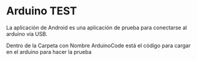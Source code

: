 # Arduino TEST

La aplicación de Android es una aplicación de prueba para conectarse al arduino vía USB.


Dentro de la Carpeta con Nombre ArduinoCode  está el código para cargar en el arduino para hacer la prueba
